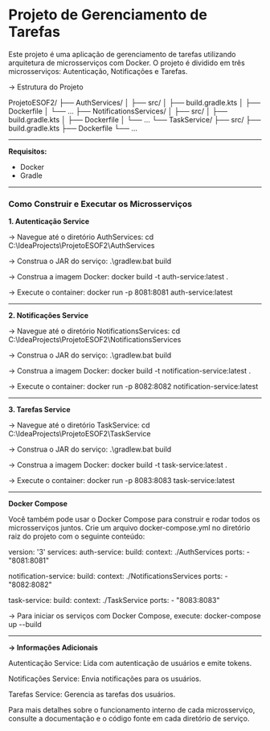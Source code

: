 # **Projeto de Gerenciamento de Tarefas**


Este projeto é uma aplicação de gerenciamento de tarefas utilizando arquitetura de microsserviços com Docker. O projeto é dividido em três microsserviços: Autenticação, Notificações e Tarefas.

-> Estrutura do Projeto

ProjetoESOF2/
├── AuthServices/
│   ├── src/
│   ├── build.gradle.kts
│   ├── Dockerfile
│   └── ...
├── NotificationsServices/
│   ├── src/
│   ├── build.gradle.kts
│   ├── Dockerfile
│   └── ...
└── TaskService/
    ├── src/
    ├── build.gradle.kts
    ├── Dockerfile
    └── ...
____________________________________________________________________________________________________________________________________________________________________________________________________

**Requisitos:**
* Docker
* Gradle
____________________________________________________________________________________________________________________________________________________________________________________________________

### **Como Construir e Executar os Microsserviços**

**1. Autenticação Service**
   
-> Navegue até o diretório AuthServices:
cd C:\IdeaProjects\ProjetoESOF2\AuthServices

-> Construa o JAR do serviço:
.\gradlew.bat build

-> Construa a imagem Docker:
docker build -t auth-service:latest .

-> Execute o container:
docker run -p 8081:8081 auth-service:latest

____________________________________________________________________________________________________________________________________________________________________________________________________

**2. Notificações Service**
   
-> Navegue até o diretório NotificationsServices:
cd C:\IdeaProjects\ProjetoESOF2\NotificationsServices

-> Construa o JAR do serviço:
.\gradlew.bat build

-> Construa a imagem Docker:
docker build -t notification-service:latest .

-> Execute o container:
docker run -p 8082:8082 notification-service:latest

____________________________________________________________________________________________________________________________________________________________________________________________________

**3. Tarefas Service**

-> Navegue até o diretório TaskService:
cd C:\IdeaProjects\ProjetoESOF2\TaskService

-> Construa o JAR do serviço:
.\gradlew.bat build

-> Construa a imagem Docker:
docker build -t task-service:latest .

-> Execute o container:
docker run -p 8083:8083 task-service:latest

____________________________________________________________________________________________________________________________________________________________________________________________________

**Docker Compose**

Você também pode usar o Docker Compose para construir e rodar todos os microsserviços juntos. Crie um arquivo docker-compose.yml no diretório raiz do projeto com o seguinte conteúdo:

version: '3'
services:
  auth-service:
    build:
      context: ./AuthServices
    ports:
      - "8081:8081"

  notification-service:
    build:
      context: ./NotificationsServices
    ports:
      - "8082:8082"

  task-service:
    build:
      context: ./TaskService
    ports:
      - "8083:8083"
      
-> Para iniciar os serviços com Docker Compose, execute:
docker-compose up --build

____________________________________________________________________________________________________________________________________________________________________________________________________

**-> Informações Adicionais**

Autenticação Service: Lida com autenticação de usuários e emite tokens.

Notificações Service: Envia notificações para os usuários.

Tarefas Service: Gerencia as tarefas dos usuários.


Para mais detalhes sobre o funcionamento interno de cada microsserviço, consulte a documentação e o código fonte em cada diretório de serviço.
